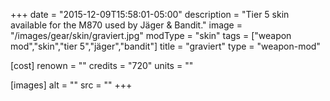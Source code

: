 +++
date = "2015-12-09T15:58:01-05:00"
description = "Tier 5 skin available for the M870 used by Jäger & Bandit."
image = "/images/gear/skin/graviert.jpg"
modType = "skin"
tags = ["weapon mod","skin","tier 5","jäger","bandit"]
title = "graviert"
type = "weapon-mod"

[cost]
  renown = ""
  credits = "720"
  units = ""

[images]
  alt = ""
  src = ""
+++
